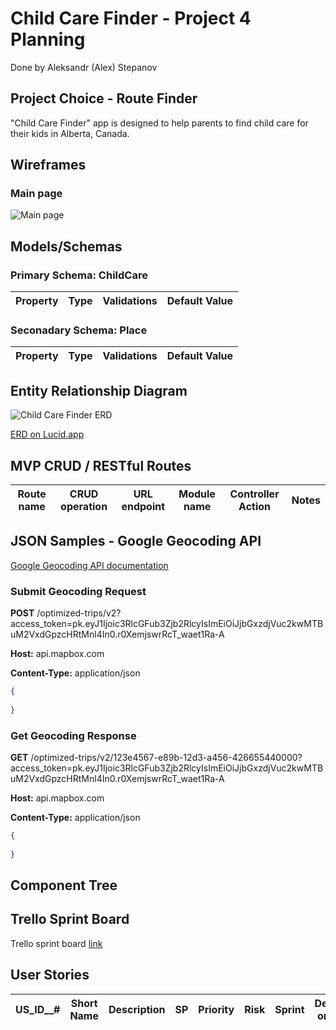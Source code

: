 # Child Care Finder - Project 4 Planning

Done by Aleksandr (Alex) Stepanov

## Project Choice - Route Finder

"Child Care Finder" app is designed to help parents to find child care for their kids in Alberta, Canada.

## Wireframes

### Main page

![Main page](../assets/Location_Index.png)

## Models/Schemas

### Primary Schema: ChildCare

| Property | Type | Validations | Default Value |
|----------|----------|----------|----------|


### Seconadary Schema: Place

| Property | Type | Validations | Default Value |
|----------|----------|----------|----------|

## Entity Relationship Diagram

![Child Care Finder ERD](../assets/Route_Finder_ERD.png)

[ERD on Lucid.app](https://lucid.app/lucidchart/cf946bce-6a36-486c-b658-4346058941cc/edit?invitationId=inv_fdc0247d-4a8b-4d90-98bd-5451d58dcc01)

## MVP CRUD / RESTful Routes
 Route name | CRUD operation | URL endpoint | Module name | Controller Action | Notes |
|----------|----------|----------|----------|----------|----------|

## JSON Samples - Google Geocoding API

[Google Geocoding API documentation](https://docs.mapbox.com/api/navigation/optimization/)

### Submit Geocoding Request

__POST__ /optimized-trips/v2?access_token=pk.eyJ1Ijoic3RlcGFub3Zjb2RlcyIsImEiOiJjbGxzdjVuc2kwMTBuM2VxdGpzcHRtMnl4In0.r0XemjswrRcT_waet1Ra-A

__Host:__ api.mapbox.com

__Content-Type:__ application/json

```json
{
  
}
```

### Get Geocoding Response

__GET__ /optimized-trips/v2/123e4567-e89b-12d3-a456-426655440000?access_token=pk.eyJ1Ijoic3RlcGFub3Zjb2RlcyIsImEiOiJjbGxzdjVuc2kwMTBuM2VxdGpzcHRtMnl4In0.r0XemjswrRcT_waet1Ra-A

__Host:__ api.mapbox.com

__Content-Type:__ application/json

```json
{
   
}
```

## Component Tree

## Trello Sprint Board

Trello sprint board [link](https://trello.com/invite/b/PcfGsH7j/ATTI7b7c87f894baa428babcfacad30713a0625CD735/route-finder)

## User Stories

| US_ID__# | Short Name | Description | SP | Priority | Risk | Sprint | Dependant on US ID# |
|-------|------------|-------------|----|----------|------|--------|---------------------|